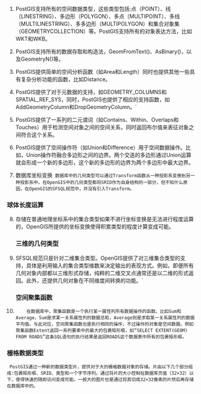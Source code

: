 1.  PostGIS支持所有的空间数据类型，这些类型包括:点（POINT）、线（LINESTRING）、多边形（POLYGON）、多点（MULTIPOINT）、多线（MULTILINESTRING）、多多边形（MULTIPOLYGON）和集合对象集（GEOMETRYCOLLECTION）等。PostGIS支持所有的对象表达方法，比如WKT和WKB。
2. PostGIS支持所有的数据存取和构造法，GeomFromText()、AsBinary()，以及GeometryN()等。
3.  PostGIS提供简单的空间分析函数（如Area和Length）同时也提供其他一些具有复杂分析功能的函数，比如Distance。
4.  PostGIS提供了对于元数据的支持，如GEOMETRY_COLUMNS和SPATIAL_REF_SYS，同时，PostGIS也提供了相应的支持函数，如AddGeometryColumn和DropGeometryColumn。`
5. PostGIS提供了一系列的二元谓词（如Contains、Within、Overlaps和Touches）用于检测空间对象之间的空间关系，同时返回布尔值来表征对象之间符合这个关系。
6.  PostGIS提供了空间操作符（如Union和Difference）用于空间数据操作。比如，Union操作符融合多边形之间的边界。两个交迭的多边形通过Union运算就会形成一个新的多边形，这个新的多边形的边界为两个多边形中最大边界。

1.  数据库坐标变换`
 数据库中的几何类型可以通过Transform函数从一种投影系变换到另一种投影系中。在OpenGIS中的几何类型都将SRID作为自身结构的一部分，但不知什么原因，在OpenGIS的SFSQL规范中，并没有引入Transform。`
 
 ### 球体长度运算
8. 存储在普通地理坐标系中的集合类型如果不进行坐标变换是无法进行程度运算的，OpenGIS所提供的坐标变换使得积累类型的程度计算变成可能。

   ### 三维的几何类型
9. SFSQL规范只是针对二维集合类型。OpenGIS提供了对三维集合类型的支持，具体是利用输入的集合类型维数来决定输出的表现方式。例如，即便所有几何对象内部都以三维形式存储，纯粹的二维交叉点通常还是以二维的形式返回。此外，还提供几何对象在不同维度间转换的功能。`

   ### 空间聚集函数
10. `    在数据库中，聚集函数是一个执行某一属性列所有数据操作的函数。比如Sum和Average，Sum是求某一关系属性列的数据总和，Average则是求取某一关系属性列的数据平均值。与此对应，空间聚集函数也是执行相同的操作，不过操作的对象是空间数据。例如聚集函数Extent返回一系列要素中的最大的包裹矩形框，如“SELECT EXTENT(GEOM) FROM ROADS”这条SQL语句的执行结果是返回ROADS这个数据表中所有的包裹矩形框。`

   ###  栅格数据类型

     PostGIS通过一种新的数据类型片，提供对于大的栅格数据对象的存储。片由以下几个部分组成:包裹矩形框、SRID、类型和一个字节序列。通过将片的大小控制在数据库页值（32×32）以下，使得快速的随即访问变成可能。一般大的图片也是通过将其切成32×32像素的片然后再存储在数据库中的。